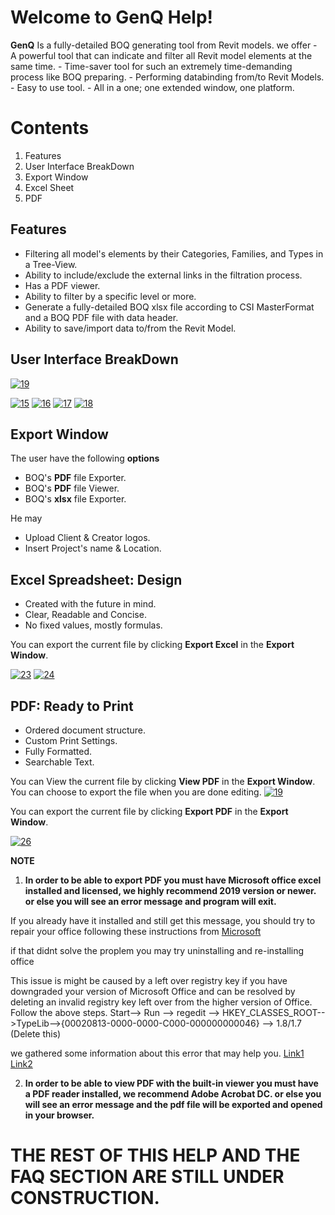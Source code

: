 ﻿# Welcome to GenQ Help!

**GenQ** Is a fully-detailed BOQ generating tool from Revit models.
			we offer 
					-   A powerful tool that can indicate and filter all Revit model elements at the same time.
					-   Time-saver tool for such an extremely time-demanding process like BOQ preparing.
					-   Performing databinding from/to Revit Models.
					-   Easy to use tool.
					-   All in a one; one extended window, one platform.
# Contents

 1. Features
 2. User Interface BreakDown
 3. Export Window
 4. Excel Sheet
 5. PDF


## Features

 - Filtering all model's elements by their Categories, Families, and Types in a Tree-View.
 - Ability to include/exclude the external links in the filtration process.
 - Has a PDF viewer.
 - Ability to filter by a specific level or more.
 - Generate a fully-detailed BOQ xlsx file according to CSI MasterFormat and a BOQ PDF file with data header.
 - Ability to save/import data to/from the Revit Model.



## User Interface BreakDown
<a href="https://ibb.co/r0j001P"><img src="https://i.ibb.co/bm0mm8h/14.png" alt="19" border="0"></a>

<a href="https://ibb.co/DVLcKk2"><img src="https://i.ibb.co/3rk6hWZ/15.png" alt="15" border="0"></a>
<a href="https://ibb.co/cxvcZJv"><img src="https://i.ibb.co/vDBxT1B/16.png" alt="16" border="0"></a>
<a href="https://ibb.co/R4jFXH6"><img src="https://i.ibb.co/6JXMKst/17.png" alt="17" border="0"></a>
<a href="https://ibb.co/DfPdqpx"><img src="https://i.ibb.co/yFm23Sw/18.png" alt="18" border="0"></a>




## Export Window

The user have the following **options**
	 
 - BOQ's **PDF** file Exporter.
-  BOQ's **PDF** file Viewer.
-  BOQ's **xlsx** file Exporter.

He may

 - Upload Client & Creator logos.
 - Insert Project's name & Location.
 
 
## Excel Spreadsheet: Design

 -  Created with the future in mind. 
 -  Clear, Readable and Concise. 
 -  No fixed values, mostly formulas.

You can export the current file by clicking **Export Excel** in the **Export Window**.

<a href="https://ibb.co/nk5kyNQ"><img src="https://i.ibb.co/7y6yDdr/23.png" alt="23" border="0"></a>
<a href="https://ibb.co/dKfSsj7"><img src="https://i.ibb.co/Sv62D5J/24.png" alt="24" border="0"></a>


## PDF: Ready to Print

 - Ordered document structure.
 - Custom Print Settings.
 - Fully Formatted.
 - Searchable Text.

You can View the current file by clicking **View PDF** in the **Export Window**. You can choose to export the file when you are done editing.
<a href="https://ibb.co/W2TyWyp"><img src="https://i.ibb.co/719WJWN/19.png" alt="19" border="0"></a>

You can export the current file by clicking **Export PDF** in the **Export Window**. 

<a href="https://ibb.co/V3v6Jmd"><img src="https://i.ibb.co/0Qf5mtk/26.png" alt="26" border="0"></a>

**NOTE**

 1. **In order to be able to export PDF you must have Microsoft office excel installed and licensed, we highly recommend 2019 version or newer. or else you will see an error message and program will exit.**

If you already have it installed and still get this message, you should try to repair your office following these instructions from [Microsoft](https://support.microsoft.com/en-us/office/repair-an-office-application-7821d4b6-7c1d-4205-aa0e-a6b40c5bb88b)

if that didnt solve the proplem you may try uninstalling and re-installing office 

This issue is might be caused by a left over registry key if you have downgraded your version of Microsoft Office
and can be resolved by deleting an invalid registry key left over from the higher version of Office. Follow the above steps.
		Start--> Run --> regedit --> HKEY_CLASSES_ROOT-->TypeLib-->{00020813-0000-0000-C000-000000000046} --> 1.8/1.7 (Delete this)

 we gathered some information about this error that may help you. 
[Link1](https://docs.microsoft.com/en-us/answers/questions/258475/unable-to-cast-com-object-of-type-39microsoftoffic.html)
[Link2](https://forum.uipath.com/t/uipath-academy-code-returns-error-make-sure-excel-is-installed-error/285116/13)

 2. **In order to be able to view PDF with the built-in viewer you must have a PDF reader installed, we recommend Adobe Acrobat DC. or else you will see an error message and the pdf file will be exported and opened in your browser.**
# THE REST OF THIS HELP AND THE FAQ SECTION ARE STILL UNDER CONSTRUCTION.
